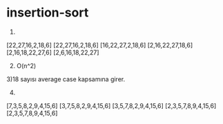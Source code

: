 # insertion-sort


1)
[22,27,16,2,18,6] 
[22,27,16,2,18,6]
[16,22,27,2,18,6]
[2,16,22,27,18,6]
[2,16,18,22,27,6]
[2,6,16,18,22,27]

2) O(n^2)

3)18 sayısı average case kapsamına girer.

4) 
[7,3,5,8,2,9,4,15,6]
[3,7,5,8,2,9,4,15,6]
[3,5,7,8,2,9,4,15,6]
[2,3,5,7,8,9,4,15,6]
[2,3,5,7,8,9,4,15,6]

